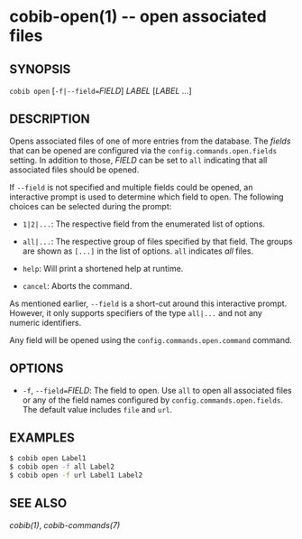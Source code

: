 cobib-open(1) -- open associated files
======================================

## SYNOPSIS

`cobib open` [`-f|--field=`_FIELD_] _LABEL_ [_LABEL_ ...]

## DESCRIPTION

Opens associated files of one of more entries from the database.
The _fields_ that can be opened are configured via the `config.commands.open.fields` setting.
In addition to those, _FIELD_ can be set to `all` indicating that all associated files should be opened.

If `--field` is not specified and multiple fields could be opened, an interactive prompt is used to determine which field to open.
The following choices can be selected during the prompt:

  * `1|2|...`:
    The respective field from the enumerated list of options.

  * `all|...`:
    The respective group of files specified by that field.
    The groups are shown as `[...]` in the list of options.
    `all` indicates _all_ files.

  * `help`:
    Will print a shortened help at runtime.

  * `cancel`:
    Aborts the command.

As mentioned earlier, `--field` is a short-cut around this interactive prompt.
However, it only supports specifiers of the type `all|...` and not any numeric identifiers.

Any field will be opened using the `config.commands.open.command` command.

## OPTIONS

  * `-f`, `--field=`_FIELD_:
    The field to open.
    Use `all` to open all associated files or any of the field names configured by `config.commands.open.fields`.
    The default value includes `file` and `url`.

## EXAMPLES

```bash
$ cobib open Label1
$ cobib open -f all Label2
$ cobib open -f url Label1 Label2
```

## SEE ALSO

*cobib(1)*, *cobib-commands(7)*

[//]: # ( vim: set ft=markdown tw=0: )
